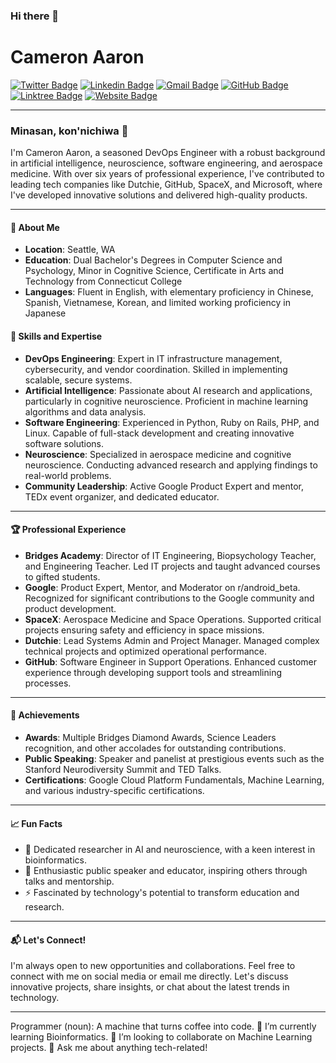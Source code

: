 ### Hi there 👋
# Cameron Aaron

[![Twitter Badge](https://img.shields.io/badge/-@cameronaaron4-1ca0f1?style=flat-square&labelColor=1ca0f1&logo=twitter&logoColor=white&link=https://twitter.com/cameronaaron4)](https://twitter.com/cameronaaron4) 
[![Linkedin Badge](https://img.shields.io/badge/-CameronAaron-blue?style=flat-square&logo=Linkedin&logoColor=white&link=https://www.linkedin.com/in/kamisama/)](https://www.linkedin.com/in/kamisama) 
[![Gmail Badge](https://img.shields.io/badge/-cameronaaron1@gmail.com-red?style=flat-square&logo=Gmail&logoColor=white&link=mailto:cameronaaron1@gmail.com)](mailto:cameronaaron1@gmail.com)
[![GitHub Badge](https://img.shields.io/badge/-cameronaaron-black?style=flat-square&logo=github&logoColor=white&link=https://github.com/cameronaaron)](https://github.com/cameronaaron)
[![Linktree Badge](https://img.shields.io/badge/-linktree-39E09B?style=flat-square&logo=linktree&logoColor=white&link=https://linktr.ee/cameronaaron)](https://linktr.ee/cameronaaron)
[![Website Badge](https://img.shields.io/badge/-cameronaaron.com-FFA500?style=flat-square&logo=google-chrome&logoColor=white&link=https://cameronaaron.com)](https://cameronaaron.com)

---

### Minasan, kon'nichiwa 👋

I'm Cameron Aaron, a seasoned DevOps Engineer with a robust background in artificial intelligence, neuroscience, software engineering, and aerospace medicine. With over six years of professional experience, I've contributed to leading tech companies like Dutchie, GitHub, SpaceX, and Microsoft, where I've developed innovative solutions and delivered high-quality products.

---

#### 🚀 About Me

- **Location**: Seattle, WA
- **Education**: Dual Bachelor's Degrees in Computer Science and Psychology, Minor in Cognitive Science, Certificate in Arts and Technology from Connecticut College
- **Languages**: Fluent in English, with elementary proficiency in Chinese, Spanish, Vietnamese, Korean, and limited working proficiency in Japanese

#### 🔧 Skills and Expertise

- **DevOps Engineering**: Expert in IT infrastructure management, cybersecurity, and vendor coordination. Skilled in implementing scalable, secure systems.
- **Artificial Intelligence**: Passionate about AI research and applications, particularly in cognitive neuroscience. Proficient in machine learning algorithms and data analysis.
- **Software Engineering**: Experienced in Python, Ruby on Rails, PHP, and Linux. Capable of full-stack development and creating innovative software solutions.
- **Neuroscience**: Specialized in aerospace medicine and cognitive neuroscience. Conducting advanced research and applying findings to real-world problems.
- **Community Leadership**: Active Google Product Expert and mentor, TEDx event organizer, and dedicated educator.

---

#### 🏆 Professional Experience

- **Bridges Academy**: Director of IT Engineering, Biopsychology Teacher, and Engineering Teacher. Led IT projects and taught advanced courses to gifted students.
- **Google**: Product Expert, Mentor, and Moderator on r/android_beta. Recognized for significant contributions to the Google community and product development.
- **SpaceX**: Aerospace Medicine and Space Operations. Supported critical projects ensuring safety and efficiency in space missions.
- **Dutchie**: Lead Systems Admin and Project Manager. Managed complex technical projects and optimized operational performance.
- **GitHub**: Software Engineer in Support Operations. Enhanced customer experience through developing support tools and streamlining processes.

---

#### 🌟 Achievements

- **Awards**: Multiple Bridges Diamond Awards, Science Leaders recognition, and other accolades for outstanding contributions.
- **Public Speaking**: Speaker and panelist at prestigious events such as the Stanford Neurodiversity Summit and TED Talks.
- **Certifications**: Google Cloud Platform Fundamentals, Machine Learning, and various industry-specific certifications.

---

#### 📈 Fun Facts

- 🧠 Dedicated researcher in AI and neuroscience, with a keen interest in bioinformatics.
- 🎤 Enthusiastic public speaker and educator, inspiring others through talks and mentorship.
- ⚡ Fascinated by technology's potential to transform education and research.

---

#### 📬 Let's Connect!

I'm always open to new opportunities and collaborations. Feel free to connect with me on social media or email me directly. Let's discuss innovative projects, share insights, or chat about the latest trends in technology.

---

Programmer (noun): A machine that turns coffee into code.
🌱 I’m currently learning Bioinformatics.
👯 I’m looking to collaborate on Machine Learning projects.
💬 Ask me about anything tech-related!
